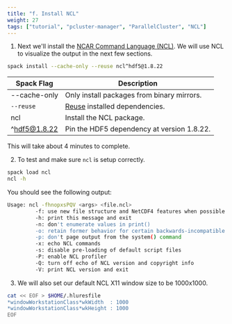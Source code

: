 ```yaml
---
title: "f. Install NCL"
weight: 27
tags: ["tutorial", "pcluster-manager", "ParallelCluster", "NCL"]
---
```


1. Next we'll install the [NCAR Command Language (NCL)](https://www.ncl.ucar.edu/). We will use NCL to visualize the output in the next few sections.


```bash
spack install --cache-only --reuse ncl^hdf5@1.8.22
```


| **Spack Flag** | **Description** |
| ----------- | ----------- |
| --cache-only | Only install packages from binary mirrors. |
| `--reuse`   | [Reuse](https://spack.readthedocs.io/en/latest/basic_usage.html#reusing-installed-dependencies) installed dependencies. |
| ncl | Install the NCL package. |
| ^hdf5@1.8.22 | Pin the HDF5 dependency at version 1.8.22. |

This will take about 4 minutes to complete.

2. To test and make sure `ncl` is setup correctly.

```bash
spack load ncl
ncl -h
```

You should see the following output:


```bash
Usage: ncl -fhnopxsPQV <args> <file.ncl>
         -f: use new file structure and NetCDF4 features when possible
         -h: print this message and exit
         -n: don't enumerate values in print()
         -o: retain former behavior for certain backwards-incompatible changes
         -p: don't page output from the system() command
         -x: echo NCL commands
         -s: disable pre-loading of default script files
         -P: enable NCL profiler
         -Q: turn off echo of NCL version and copyright info
         -V: print NCL version and exit
```

3. We will also set our default NCL X11 window size to be 1000x1000.

```bash
cat << EOF > $HOME/.hluresfile
*windowWorkstationClass*wkWidth  : 1000
*windowWorkstationClass*wkHeight : 1000
EOF
```


